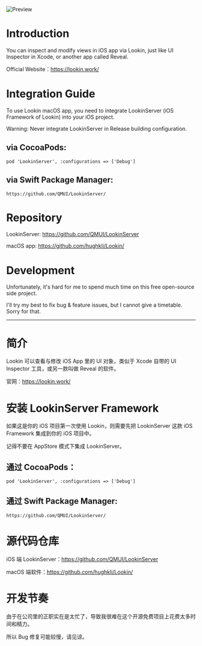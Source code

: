 ![Preview](https://cdn.lookin.work/public/style/images/independent/homepage/preview_en_1x.jpg "Preview")

# Introduction
You can inspect and modify views in iOS app via Lookin, just like UI Inspector in Xcode, or another app called Reveal.

Official Website：https://lookin.work/

# Integration Guide
To use Lookin macOS app, you need to integrate LookinServer (iOS Framework of Lookin) into your iOS project.

Warning: Never integrate LookinServer in Release building configuration.

## via CocoaPods:
`pod 'LookinServer', :configurations => ['Debug']`
## via Swift Package Manager:
`https://github.com/QMUI/LookinServer/`

# Repository
LookinServer: https://github.com/QMUI/LookinServer

macOS app: https://github.com/hughkli/Lookin/

# Development
Unfortunately, it's hard for me to spend much time on this free open-source side project.

I'll try my best to fix bug & feature issues, but I cannot give a timetable. Sorry for that.

---
# 简介
Lookin 可以查看与修改 iOS App 里的 UI 对象，类似于 Xcode 自带的 UI Inspector 工具，或另一款叫做 Reveal 的软件。

官网：https://lookin.work/

# 安装 LookinServer Framework
如果这是你的 iOS 项目第一次使用 Lookin，则需要先把 LookinServer 这款 iOS Framework 集成到你的 iOS 项目中。

记得不要在 AppStore 模式下集成 LookinServer。

## 通过 CocoaPods：
`pod 'LookinServer', :configurations => ['Debug']`
## 通过 Swift Package Manager:
`https://github.com/QMUI/LookinServer/`


# 源代码仓库

iOS 端 LookinServer：https://github.com/QMUI/LookinServer

macOS 端软件：https://github.com/hughkli/Lookin/

# 开发节奏
由于在公司里的正职实在是太忙了，导致我很难在这个开源免费项目上花费太多时间和精力。

所以 Bug 修复可能较慢，请见谅。
